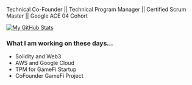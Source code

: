 
Technical Co-Founder || Technical Program Manager || Certified Scrum Master || Google ACE 04 Cohort

[![My GitHub Stats](https://github-readme-stats.vercel.app/api/?username=kevlwz&count_private=true&theme=tokyonight&showicons=true)]()

### What I am working on these days...
   - Solidity and Web3
   - AWS and Google Cloud
   - TPM for GameFi Startup
   - CoFounder GameFi Project  
